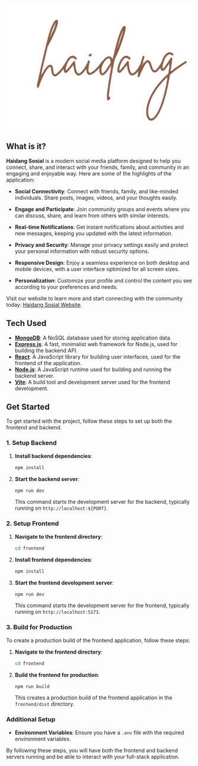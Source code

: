 <div align="center" width="50%">
  <img src="/frontend/public/logo.png" alt="Logo">
</div>


## What is it?

**Haidang Sosial** is a modern social media platform designed to help you connect, share, and interact with your friends, family, and community in an engaging and enjoyable way. Here are some of the highlights of the application:

- **Social Connectivity**: Connect with friends, family, and like-minded individuals. Share posts, images, videos, and your thoughts easily.

- **Engage and Participate**: Join community groups and events where you can discuss, share, and learn from others with similar interests.

- **Real-time Notifications**: Get instant notifications about activities and new messages, keeping you updated with the latest information.

- **Privacy and Security**: Manage your privacy settings easily and protect your personal information with robust security options.

- **Responsive Design**: Enjoy a seamless experience on both desktop and mobile devices, with a user interface optimized for all screen sizes.

- **Personalization**: Customize your profile and control the content you see according to your preferences and needs.

Visit our website to learn more and start connecting with the community today: [Haidang Sosial Website](https://haidang-sosial.onrender.com/).


## Tech Used

- **[MongoDB](https://www.mongodb.com/)**: A NoSQL database used for storing application data.
- **[Express.js](https://expressjs.com/)**: A fast, minimalist web framework for Node.js, used for building the backend API.
- **[React](https://reactjs.org/)**: A JavaScript library for building user interfaces, used for the frontend of the application.
- **[Node.js](https://nodejs.org/)**: A JavaScript runtime used for building and running the backend server.
- **[Vite](https://vitejs.dev/)**: A build tool and development server used for the frontend development.

## Get Started

To get started with the project, follow these steps to set up both the frontend and backend.

### 1. Setup Backend

1. **Install backend dependencies**:
    ```bash
    npm install
    ```

2. **Start the backend server**:
    ```bash
    npm run dev
    ```

    This command starts the development server for the backend, typically running on `http://localhost:${PORT}`.

### 2. Setup Frontend

1. **Navigate to the frontend directory**:
    ```bash
    cd frontend
    ```

2. **Install frontend dependencies**:
    ```bash
    npm install
    ```

3. **Start the frontend development server**:
    ```bash
    npm run dev
    ```

    This command starts the development server for the frontend, typically running on `http://localhost:5173`.

### 3. Build for Production

To create a production build of the frontend application, follow these steps:

1. **Navigate to the frontend directory**:
    ```bash
    cd frontend
    ```

2. **Build the frontend for production**:
    ```bash
    npm run build
    ```

    This creates a production build of the frontend application in the `frontend/dist` directory.


### Additional Setup

- **Environment Variables**: Ensure you have a `.env` file with the required environment variables.

By following these steps, you will have both the frontend and backend servers running and be able to interact with your full-stack application.

